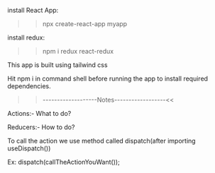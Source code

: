 install React App:
>>npx create-react-app myapp

install redux:
>>npm i redux react-redux

This app is built using tailwind css

Hit npm i in command shell before running the app to install required dependencies.

>>-------------------Notes------------------<<

Actions:- What to do?

Reducers:- How to do?

To call the action we use method called dispatch(after importing useDispatch())

Ex: dispatch(callTheActionYouWant());
